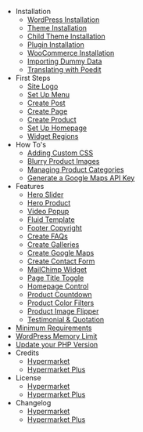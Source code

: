 - Installation
  - [WordPress Installation](wordpress-installation.md)
  - [Theme Installation](install-hypermarket-wordpress-theme.md)
  - [Child Theme Installation](install-hypermarket-wordpress-child-theme.md)
  - [Plugin Installation](install-hypermarket-plus-plugin.md)
  - [WooCommerce Installation](installing-woocommerce.md)
  - [Importing Dummy Data](import-hypermarket-dummy-data.md)
  - [Translating with Poedit](translating-with-poedit.md)
- First Steps
  - [Site Logo](upload-site-logo.md)
  - [Set Up Menu](setup-menu.md)
  - [Create Post](create-post.md)
  - [Create Page](create-page.md)
  - [Create Product](create-product.md)
  - [Set Up Homepage](setup-homepage-template.md)
  - [Widget Regions](widget-regions.md)
- How To's
  - [Adding Custom CSS](add-custom-css.md)
  - [Blurry Product Images](blurry-product-images.md)
  - [Managing Product Categories](managing-product-categories.md)
  - [Generate a Google Maps API Key](generate-google-maps-api-key.md)
- Features
  - [Hero Slider](hero-slider.md)
  - [Hero Product](hero-product.md)
  - [Video Popup](video-popup.md)
  - [Fluid Template](fluid-template.md)
  - [Footer Copyright](update-footer-copyright.md)
  - [Create FAQs](create-faq.md)
  - [Create Galleries](create-galleries.md)
  - [Create Google Maps](create-google-maps.md)
  - [Create Contact Form](create-contact-form.md)
  - [MailChimp Widget](mailchimp-widget.md)
  - [Page Title Toggle](page-title-toggle.md)
  - [Homepage Control](homepage-control.md)
  - [Product Countdown](product-countdown.md)
  - [Product Color Filters](product-color-filters.md)
  - [Product Image Flipper](product-image-flipper.md)
  - [Testimonial & Quotation](testimonial-quotation.md)
- [Minimum Requirements](minimum-requirements.md)
- [WordPress Memory Limit](wp-memory-limit.md)
- [Update your PHP Version](update-php-version.md)
- Credits
  - [Hypermarket](hypermarket-wordpress-theme-credits.md)
  - [Hypermarket Plus](hypermarket-plus-plugin-credits.md)
- License
  - [Hypermarket](hypermarket-wordpress-theme-license.md)
  - [Hypermarket Plus](hypermarket-plus-plugin-license.md)
- Changelog
  - [Hypermarket](hypermarket-wordpress-theme-changelog.md)
  - [Hypermarket Plus](hypermarket-plus-plugin-changelog.md)
  

